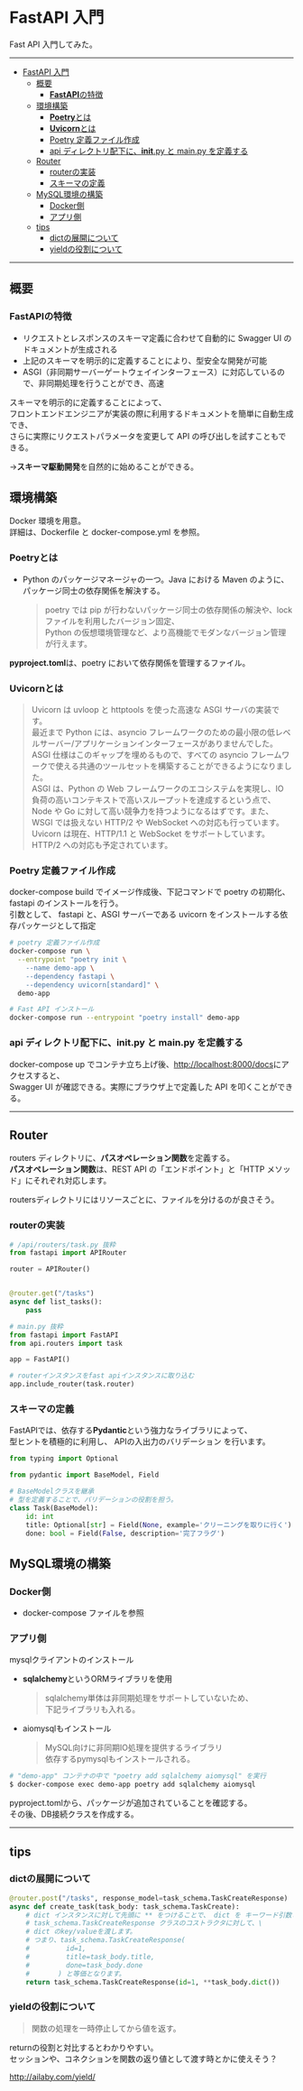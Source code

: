 # FastAPI 入門

Fast API 入門してみた。

---

- [FastAPI 入門](#fastapi-入門)
  - [概要](#概要)
    - [**FastAPI**の特徴](#fastapiの特徴)
  - [環境構築](#環境構築)
    - [**Poetry**とは](#poetryとは)
    - [**Uvicorn**とは](#uvicornとは)
    - [Poetry 定義ファイル作成](#poetry-定義ファイル作成)
    - [api ディレクトリ配下に、**init**.py と main.py を定義する](#api-ディレクトリ配下にinitpy-と-mainpy-を定義する)
  - [Router](#router)
    - [routerの実装](#routerの実装)
    - [スキーマの定義](#スキーマの定義)
  - [MySQL環境の構築](#mysql環境の構築)
    - [Docker側](#docker側)
    - [アプリ側](#アプリ側)
  - [tips](#tips)
    - [dictの展開について](#dictの展開について)
    - [yieldの役割について](#yieldの役割について)

---

## 概要

### **FastAPI**の特徴

- リクエストとレスポンスのスキーマ定義に合わせて自動的に Swagger UI のドキュメントが生成される
- 上記のスキーマを明示的に定義することにより、型安全な開発が可能
- ASGI（非同期サーバーゲートウェイインターフェース）に対応しているので、非同期処理を行うことができ、高速

スキーマを明示的に定義することによって、\
フロントエンドエンジニアが実装の際に利用するドキュメントを簡単に自動生成でき、\
さらに実際にリクエストパラメータを変更して API の呼び出しを試すこともできる。

→**スキーマ駆動開発**を自然的に始めることができる。

## 環境構築

Docker 環境を用意。\
詳細は、Dockerfile と docker-compose.yml を参照。

### **Poetry**とは

- Python のパッケージマネージャの一つ。Java における Maven のように、パッケージ同士の依存関係を解決する。
  > poetry では pip が行わないパッケージ同士の依存関係の解決や、lock ファイルを利用したバージョン固定、\
  > Python の仮想環境管理など、より高機能でモダンなバージョン管理が行えます。

**pyproject.toml**は、poetry において依存関係を管理するファイル。

### **Uvicorn**とは

> Uvicorn は uvloop と httptools を使った高速な ASGI サーバの実装です。\
> 最近まで Python には、asyncio フレームワークのための最小限の低レベルサーバー/アプリケーションインターフェースがありませんでした。ASGI 仕様はこのギャップを埋めるもので、すべての asyncio フレームワークで使える共通のツールセットを構築することができるようになりました。\
> ASGI は、Python の Web フレームワークのエコシステムを実現し、IO 負荷の高いコンテキストで高いスループットを達成するという点で、Node や Go に対して高い競争力を持つようになるはずです。また、WSGI では扱えない HTTP/2 や WebSocket への対応も行っています。\
> Uvicorn は現在、HTTP/1.1 と WebSocket をサポートしています。HTTP/2 への対応も予定されています。

### Poetry 定義ファイル作成

docker-compose build でイメージ作成後、下記コマンドで poetry の初期化、fastapi のインストールを行う。\
引数として、 fastapi と、ASGI サーバーである uvicorn をインストールする依存パッケージとして指定

```sh
# poetry 定義ファイル作成
docker-compose run \
  --entrypoint "poetry init \
    --name demo-app \
    --dependency fastapi \
    --dependency uvicorn[standard]" \
  demo-app

# Fast API インストール
docker-compose run --entrypoint "poetry install" demo-app
```

### api ディレクトリ配下に、**init**.py と main.py を定義する

docker-compose up でコンテナ立ち上げ後、<http://localhost:8000/docs>にアクセスすると、\
Swagger UI が確認できる。実際にブラウザ上で定義した API を叩くことができる。

---

## Router

routers ディレクトリに、**パスオペレーション関数**を定義する。\
**パスオペレーション関数**は、REST API の「エンドポイント」と「HTTP メソッド」にそれぞれ対応します。

routersディレクトリにはリソースごとに、ファイルを分けるのが良さそう。

### routerの実装

```py
# /api/routers/task.py 抜粋
from fastapi import APIRouter

router = APIRouter()


@router.get("/tasks")
async def list_tasks():
    pass
```

```py
# main.py 抜粋
from fastapi import FastAPI
from api.routers import task

app = FastAPI()

# routerインスタンスをfast apiインスタンスに取り込む
app.include_router(task.router)

```

### スキーマの定義

FastAPIでは、依存する**Pydantic**という強力なライブラリによって、\
型ヒントを積極的に利用し、 APIの入出力のバリデーション を行います。

```py
from typing import Optional

from pydantic import BaseModel, Field

# BaseModelクラスを継承
# 型を定義することで、バリデーションの役割を担う。
class Task(BaseModel):
    id: int
    title: Optional[str] = Field(None, example='クリーニングを取りに行く')
    done: bool = Field(False, description='完了フラグ')
```

## MySQL環境の構築

### Docker側

- docker-compose ファイルを参照

### アプリ側

mysqlクライアントのインストール

- **sqlalchemy**というORMライブラリを使用
  > sqlalchemy単体は非同期処理をサポートしていないため、\
  > 下記ライブラリも入れる。
- aiomysqlもインストール
  > MySQL向けに非同期IO処理を提供するライブラリ\
  > 依存するpymysqlもインストールされる。

```sh
# "demo-app" コンテナの中で "poetry add sqlalchemy aiomysql" を実行
$ docker-compose exec demo-app poetry add sqlalchemy aiomysql
```

pyproject.tomlから、パッケージが追加されていることを確認する。\
その後、DB接続クラスを作成する。

---

## tips

### dictの展開について

```py
@router.post("/tasks", response_model=task_schema.TaskCreateResponse)
async def create_task(task_body: task_schema.TaskCreate):
    # dict インスタンスに対して先頭に ** をつけることで、 dict を キーワード引数として展開 し、
    # task_schema.TaskCreateResponse クラスのコストラクタに対して、\
    # dict のkey/valueを渡します。
    # つまり、task_schema.TaskCreateResponse(
    #         id=1,
    #         title=task_body.title,
    #         done=task_body.done
    #       ) と等価となります。
    return task_schema.TaskCreateResponse(id=1, **task_body.dict())
```

### yieldの役割について

> 関数の処理を一時停止してから値を返す。

returnの役割と対比するとわかりやすい。\
セッションや、コネクションを関数の返り値として渡す時とかに使えそう？

<http://ailaby.com/yield/>
